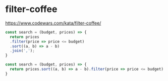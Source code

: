 # filter-coffee
https://www.codewars.com/kata/filter-coffee/


```javascript
const search = (budget, prices) => {
  return prices
  .filter(price => price <= budget)
  .sort((a, b) => a - b)
  .join(',');
}
```

```javascript
const search = (budget, prices) => {
  return prices.sort((a, b) => a - b).filter(price => price <= budget).toString();
}
```
